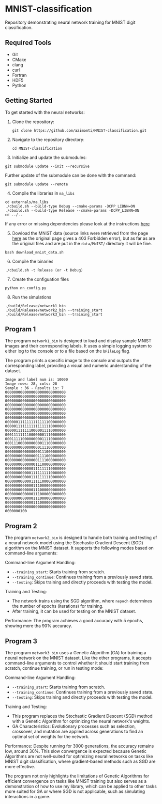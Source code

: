# MNIST-classification

Repository demonstrating neural network training for MNIST digit classification.

## Required Tools

- Git
- CMake
- clang
- curl
- Fortran
- HDF5
- Python

## Getting Started

To get started with the neural networks:

1. Clone the repository:
   ```
   git clone https://github.com/azimonti/MNIST-classification.git
   ```
2. Navigate to the repository directory:
   ```
   cd MNIST-classification
   ```
3. Initialize and update the submodules:
  ```
  git submodule update --init --recursive
  ```

Further update of the submodule can be done with the command:
  ```
  git submodule update --remote
  ```

4. Compile the libraries in `ma_libs`
  ```
  cd externals/ma_libs
  ./cbuild.sh --build-type Debug --cmake-params -DCPP_LIBNN=ON
  ./cbuild.sh --build-type Release --cmake-params -DCPP_LIBNN=ON
  cd ../..
  ```

  If any error or missing dependencies please look at the instructions [here](https://github.com/azimonti/ma_libs)

5. Dowload the MNIST data (source links were retrieved from the page [here](https://github.com/cvdfoundation/mnist) as the original page gives a 403 Forbidden error), but as far as are the original files and are put in the `data/MNIST/` directory it will be fine.
  ```
  bash download_mnist_data.sh
  ```

6. Compile the binaries
  ```
  ./cbuild.sh -t Release (or -t Debug)
  ```

7. Create the configuation files
  ```
  python nn_config.py
  ```

8. Run the simulations
  ```
  ./build/Release/network1_bin
  ./build/Release/network2_bin --training_start
  ./build/Release/network3_bin --training_start
  ```

## Program 1

The program `network1_bin` is designed to load and display sample MNIST images and their corresponding labels. It uses a simple logging system to either log to the console or to a file based on the `bFileLog` flag.

The program prints a specific image to the console and outputs the corresponding label, providing a visual and numeric understanding of the dataset.

```
Image and label num is: 10000
Image rows: 28, cols: 28
Sample : 36 - Results is: 7
0000000000000000000000000000
0000000000000000000000000000
0000000000000000000000000000
0000000000000000000000000000
0000000000000000000000000000
0000000000000000000000000000
0000000000000000000000000000
0000001111111111111100000000
0000011111111111111110000000
0000011111110000011110000000
0001111111100000001110000000
0001111100000000011110000000
0001110000000000011100000000
0000000000000000111100000000
0000000000000000111000000000
0000000000000001111000000000
0000000000000001111000000000
0000000000000011100000000000
0000000000000111111110000000
0000000000001111111110000000
0000000000001111111110000000
0000000000001111100000000000
0000000000000111000000000000
0000000000000111000000000000
0000000000000111000000000000
0000000000000111000000000000
0000000000000111000000000000
0000000000000000000000000000
0000000100
```

## Program 2

The program `network2_bin` is designed to handle both training and testing of a neural network model using the Stochastic Gradient Descent (SGD) algorithm on the MNIST dataset. It supports the following modes based on command-line arguments:

Command-line Argument Handling:
- `--training_start`: Starts training from scratch.
- `--training_continue`: Continues training from a previously saved state.
- `--testing`: Skips training and directly proceeds with testing the model.

Training and Testing:

- The network trains using the SGD algorithm, where `nepoch` determines the number of epochs (iterations) for training. 
- After training, it can be used for testing on the MNIST dataset.

Performance: The program achieves a good accuracy with 5 epochs, showing more tha 90% accuracy.

## Program 3

The program `network3_bin` uses a Genetic Algorithm (GA) for training a neural network on the MNIST dataset. Like the other programs, it accepts command-line arguments to control whether it should start training from scratch, continue training, or run in testing mode:

Command-line Argument Handling:
- `--training_start`: Starts training from scratch.
- `--training_continue`: Continues training from a previously saved state.
- `--testing`: Skips training and directly proceeds with testing the model.

Training and Testing:

- This program replaces the Stochastic Gradient Descent (SGD) method with a Genetic Algorithm for optimizing the neural network's weights.
- GA Characteristics: Evolutionary processes such as selection, crossover, and mutation are applied across generations to find an optimal set of weights for the network.

Performance: Despite running for 3000 generations, the accuracy remains low, around 30%. This slow convergence is expected because Genetic Algorithms are not well-suited for optimizing neural networks on tasks like MNIST digit classification, where gradient-based methods such as SGD are more effective.

The program not only highlights the limitations of Genetic Algorithms for efficient convergence on tasks like MNIST training but also serves as a demonstration of how to use my library, which can be applied to other tasks more suited for GA or where SGD is not applicable, such as simulating interactions in a game.
